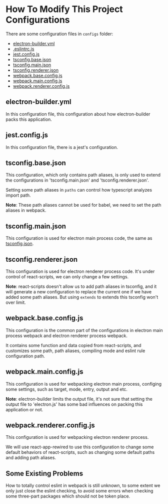# How To Modify This Project Configurations

There are some configuration files in `configs` folder:
- [electron-builder.yml](../configs/electron-builder.yml)
- [.eslintrc.js](../configs/.eslintrc.js)
- [jest.config.js](../configs/jest.config.js)
- [tsconfig.base.json](../configs/tsconfig.base.json)
- [tsconfig.main.json](../configs/tsconfig.main.json)
- [tsconfig.renderer.json](../configs/tsconfig.renderer.json)
- [webpack.base.config.js](../configs/webpack.base.config.js)
- [webpack.main.config.js](../configs/webpack.main.config.js)
- [webpack.renderer.config.js](../configs/webpack.renderer.config.js)

## electron-builder.yml

In this configuration file, this configuration about how electron-builder packs this application.

<!-- TODO -->

## jest.config.js

In this configuration file, there is a jest's configuration.

<!-- TODO -->

## tsconfig.base.json

This configuration, which only contains path aliases, is only used to extend the configurations in 'tsconfig.main.json' and 'tsconfig.renderer.json'.

Setting some path aliases in `paths` can control how typescript analyzes import path.

**Note**: These path aliases cannot be used for babel, we need to set the path aliases in webpack.

## tsconfig.main.json

This configuration is used for electron main process code, the same as [tsconfig.json](../tsconfig.json).

## tsconfig.renderer.json

This configuration is used for electron renderer process code. It's under control of react-scripts, we can only change a few settings.

**Note**: react-scripts doesn't allow us to add path aliases in tsconfig, and it will generate a new configuration to replace the current one if we have added some path aliases. But using `extends` to extends this tsconfig won't over limit.

## webpack.base.config.js

This configuration is the common part of the configurations in electron main process webpack and electron renderer process webpack.

It contains some function and data copied from react-scripts, and customizes some path, path aliases, compiling mode and eslint rule configuration path.

## webpack.main.config.js

This configuration is used for webpacking electron main process, configing some settings, such as target, mode, entry, output and etc.

**Note**: electron-builder limits the output file, it's not sure that setting the output file to 'electron.js' has some bad influences on packing this application or not.

## webpack.renderer.config.js

This configuration is used for webpacking electron renderer process.

We will use react-app-rewired to use this configuration to change some default behaviors of react-scripts, such as changing some default paths and adding path aliases.

## Some Existing Problems

How to totally control eslint in webpack is still unknown, to some extent we only just close the eslint checking, to avoid some errors when checking some three-part packages which should not be token place.
